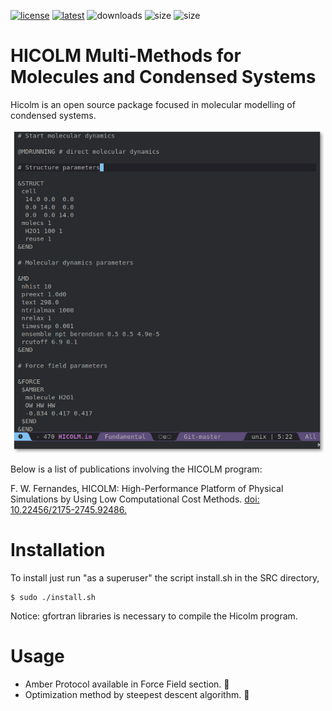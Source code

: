 [![license](https://img.shields.io/github/license/flavianowilliams/HICOLM?style=plastic)](https://github.com/flavianowilliams/HICOLM/blob/master/LICENSE)
[![latest](https://img.shields.io/github/v/release/flavianowilliams/HICOLM?style=plastic)](https://github.com/flavianowilliams/HICOLM/releases/latest)
![downloads](https://img.shields.io/github/downloads/flavianowilliams/HICOLM/total?style=plastic)
![size](https://img.shields.io/github/repo-size/flavianowilliams/HICOLM?color=yellow&style=plastic)
![size](https://img.shields.io/github/release-date-pre/flavianowilliams/HICOLM?style=plastic)

# HICOLM Multi-Methods for Molecules and Condensed Systems

Hicolm is an open source package focused in molecular modelling of condensed systems.

<p align="center">
    <img width=500 height=auto src=DOCS/pictures/input_file.png>
</p>

Below is a list of publications involving the HICOLM program:
<p>F. W. Fernandes, HICOLM: High-Performance Platform of Physical Simulations by Using Low Computational Cost Methods. <a href="https://seer.ufrgs.br/rita/article/view/RITA_VOL26_NR3_90">doi: 10.22456/2175-2745.92486.</a></p>

# Installation

To install just run "as a superuser" the script install.sh in the SRC directory,

```
$ sudo ./install.sh
```

Notice: gfortran libraries is necessary to compile the Hicolm program.

# Usage

* Amber Protocol available in Force Field section. :star2:
* Optimization method by steepest descent algorithm. :star2:
